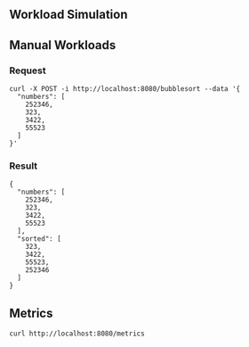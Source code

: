 
## Workload Simulation


## Manual Workloads

### Request
```
curl -X POST -i http://localhost:8080/bubblesort --data '{
  "numbers": [
    252346,
    323,
    3422,
    55523
  ]
}'
```

### Result

```
{
  "numbers": [
    252346,
    323,
    3422,
    55523
  ],
  "sorted": [
    323,
    3422,
    55523,
    252346
  ]
}
```

## Metrics

```
curl http://localhost:8080/metrics
```